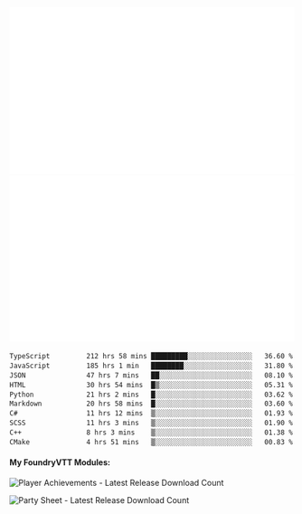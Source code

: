 
![](https://raw.githubusercontent.com/eddiedover/ghstats/master/generated/overview.svg)
![](https://raw.githubusercontent.com/eddiedover/ghstats/master/generated/languages.svg)

<!--START_SECTION:waka-->

```txt
TypeScript         212 hrs 58 mins █████████░░░░░░░░░░░░░░░░   36.60 %
JavaScript         185 hrs 1 min   ████████░░░░░░░░░░░░░░░░░   31.80 %
JSON               47 hrs 7 mins   ██░░░░░░░░░░░░░░░░░░░░░░░   08.10 %
HTML               30 hrs 54 mins  █▒░░░░░░░░░░░░░░░░░░░░░░░   05.31 %
Python             21 hrs 2 mins   █░░░░░░░░░░░░░░░░░░░░░░░░   03.62 %
Markdown           20 hrs 58 mins  █░░░░░░░░░░░░░░░░░░░░░░░░   03.60 %
C#                 11 hrs 12 mins  ▒░░░░░░░░░░░░░░░░░░░░░░░░   01.93 %
SCSS               11 hrs 3 mins   ▒░░░░░░░░░░░░░░░░░░░░░░░░   01.90 %
C++                8 hrs 3 mins    ▒░░░░░░░░░░░░░░░░░░░░░░░░   01.38 %
CMake              4 hrs 51 mins   ▒░░░░░░░░░░░░░░░░░░░░░░░░   00.83 %
```

<!--END_SECTION:waka-->

#### My FoundryVTT Modules:

  ![Player Achievements - Latest Release Download Count](https://img.shields.io/badge/dynamic/json?label=Player%20Achievements%20-%20Downloads@latest&query=assets%5B1%5D.download_count&url=https%3A%2F%2Fapi.github.com%2Frepos%2FEddieDover%2Ffvtt-player-achievements%2Freleases%2Flatest)

  ![Party Sheet - Latest Release Download Count](https://img.shields.io/badge/dynamic/json?label=Party%20Sheet%20-%20Downloads@latest&query=assets%5B1%5D.download_count&url=https%3A%2F%2Fapi.github.com%2Frepos%2FEddieDover%2Ffvtt-party-sheet%2Freleases%2Flatest)

<a rel="me" href="https://techhub.social/@EddieDover"></a>
